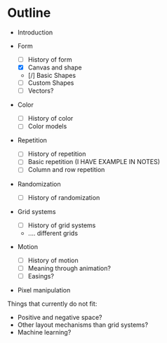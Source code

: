 # Outline

- Introduction

- Form
  - [ ] History of form
  - [x] Canvas and shape
  - [/] Basic Shapes
  - [ ] Custom Shapes
  - [ ] Vectors?

- Color
  - [ ] History of color
  - [ ] Color models

- Repetition
  - [ ] History of repetition
  - [ ] Basic repetition (I HAVE EXAMPLE IN NOTES)
  - [ ] Column and row repetition

- Randomization
  - [ ] History of randomization

- Grid systems
  - [ ] History of grid systems
  - .... different grids

- Motion
  - [ ] History of motion
  - [ ] Meaning through animation?
  - [ ] Easings?

- Pixel manipulation



Things that currently do not fit:
  - Positive and negative space?
  - Other layout mechanisms than grid systems?
  - Machine learning?

